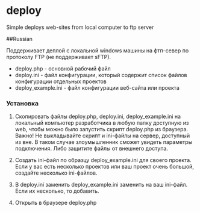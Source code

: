 deploy
======
Simple deploys web-sites from local computer to ftp server

##Russian

Поддерживает деплой с локальной windows машины на фтп-север по протоколу FTP (не поддерживает sFTP).

- deploy.php - основной рабочий файл
- deploy.ini - файл конфигурации, который содержит список файлов конфигурации отдельных проектов
- deploy_example.ini - файл конфигурации веб-сайта или проекта

### Установка

1. Скопировать файлы deploy.php, deploy.ini, deploy_example.ini на локальный компьютер разработчика в любую папку доступную из web, чтобы можно было запустить скрипт deploy.php из браузера.
Важно! Не выкладывайте скрипт и ini-файлы на сервер, доступный из вне. В таком случае злоумышленник сможет увидеть параметры подключения. Либо защитите файлы от внешнего доступа.

2. Создать ini-файл по образцу deploy_example.ini для своего проекта. Если у вас есть несколько проектов или ваш проект очень большой, создайте несколько ini-файлов.

3. В deploy.ini заменить deploy_example.ini заменить на ваш ini-файл. Если их несколько, то добавить.

4. Открыть в браузере deploy.php